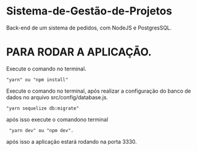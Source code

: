 # Sistema-de-Gestão-de-Projetos
Back-end de um sistema de pedidos, com NodeJS e PostgresSQL.

<h1>PARA RODAR A APLICAÇÃO.</h1>

Execute o comando no terminal.
```shell
"yarn" ou "npm install" 
```
Execute o comando no terminal, após realizar a configuração do banco de dados no arquivo src/config/database.js.
```shell
"yarn sequelize db:migrate"
```
após isso execute o comandono terminal
```shell
 "yarn dev" ou "npm dev".
```
após isso a aplicação estará rodando na porta 3330.


